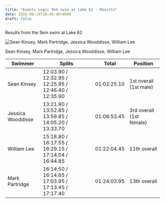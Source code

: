 ```yaml
---
title: "Events Logic 5km swim at lake 62 - Results"
date: 2016-08-14T18:49:48+0000
draft: false
---
```

Results from the 5km swim at Lake 62

![Sean Kinsey, Mark Partridge, Jessica Wooddisse, William Lee](/images/2016/08/13995392_10206300099733126_2798218744947770359_o-e1471200696801-300x230.jpg)

Sean Kinsey, Mark Partridge, Jessica Wooddisse, William Lee

| Swimmer |Splits |Total |Position |
|---|---|---|---|
| Sean Kinsey |12:03.90 / 12:32.95 / 12:25.95 / 12:46.40 / 12:35.90 |01:02:25.10 |1st overall (1st male) |
| Jessica Wooddisse |13:21.90 / 13:52.85 / 13:59.85 / 14:05.20 / 13:33.70 |01:08:53.45 |3rd overall (1st female) |
| William Lee |15:18.80 / 16:17.55 / 16:29.15 / 17:14.04 / 16:44.85 |01:22:04.45 |11th overall |
| Mark Partridge |16:14.50 / 16:14.65 / 17:03.95 / 17:13.45 / 17:17.40 |01:24:03.95 |13th overall |

